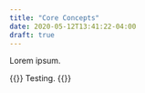 ```yaml
---
title: "Core Concepts"
date: 2020-05-12T13:41:22-04:00
draft: true
---
```


Lorem ipsum.

{{<imgdesc align="left" image="images/Tenno_Ship_2.jpg" title="Main">}}
Testing.
{{</imgdesc>}}